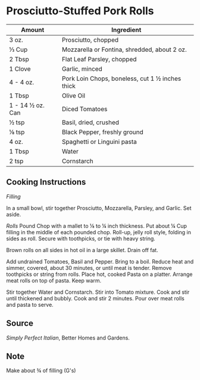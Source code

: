 # Prosciutto-Stuffed Pork Rolls

|Amount|Ingredient|
|----|----|
3 oz. | Prosciutto, chopped
⅓ Cup | Mozzarella or Fontina, shredded, about 2 oz.
2 Tbsp | Flat Leaf Parsley, chopped
1 Clove | Garlic, minced
4 - 4 oz. | Pork Loin Chops, boneless, cut 1 ½ inches thick
1 Tbsp | Olive Oil
1 - 14 ½ oz. Can | Diced Tomatoes
½ tsp | Basil, dried, crushed
⅛ tsp | Black Pepper, freshly ground
4 oz. | Spaghetti or Linguini pasta
1 Tbsp | Water
2 tsp | Cornstarch

## Cooking Instructions

*Filling*

In a small bowl, stir together Prosciutto, Mozzarella, Parsley, and Garlic.  Set aside.

*Rolls*
Pound Chop with a mallet to ⅛ to ¼ inch thickness.
Put about ¼ Cup filling in the middle of each pounded chop.
Roll-up, jelly roll style, folding in sides as roll.
Secure with toothpicks, or tie with heavy string.

Brown rolls on all sides in hot oil in a large skillet.  Drain off fat.

Add undrained Tomatoes, Basil and Pepper.
Bring to a boil.
Reduce heat and simmer, covered, about 30 minutes, or until meat is tender.
Remove toothpicks or string from rolls.
Place hot, cooked Pasta on a platter.
Arrange meat rolls on top of pasta.  Keep warm.

Stir together Water and Cornstarch.
Stir into Tomato mixture.
Cook and stir until thickened and bubbly.
Cook and stir 2 minutes.
Pour over meat rolls and pasta to serve.

## Source
*Simply Perfect Italian*, Better Homes and Gardens.

## Note
Make about ¾ of filling (G's)